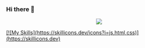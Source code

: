 ### Hi there 👋


<p align="center">
  <a href="https://skillicons.dev">
    <img src="https://skillicons.dev/icons?i=cpp,cs,c,java,python" />
</p>
[![My Skills](https://skillicons.dev/icons?i=js,html,css)](https://skillicons.dev)





<!--
**davidjoves/davidjoves** is a ✨ _special_ ✨ repository because its `README.md` (this file) appears on your GitHub profile.


